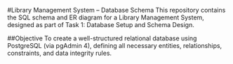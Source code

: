 #Library Management System – Database Schema
This repository contains the SQL schema and ER diagram for a Library Management System, designed as part of Task 1: Database Setup and Schema Design.

##Objective
To create a well-structured relational database using PostgreSQL (via pgAdmin 4), defining all necessary entities, relationships, constraints, and data integrity rules.

